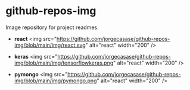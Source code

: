 # github-repos-img
Image repository for project readmes.

- **react** \<img src="https://github.com/jorgecasase/github-repos-img/blob/main/img/react.svg" alt="react" width="200" />

- **keras** \<img src="https://github.com/jorgecasase/github-repos-img/blob/main/img/tensorflowkeras.png" alt="react" width="200" />

- **pymongo** \<img src="https://github.com/jorgecasase/github-repos-img/blob/main/img/pymongo.png" alt="react" width="200" />
